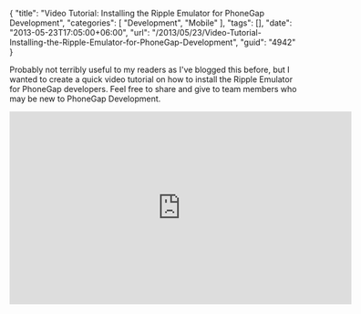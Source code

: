 {
	"title": "Video Tutorial: Installing the Ripple Emulator for PhoneGap Development",
	"categories": [
		"Development",
		"Mobile"
	],
	"tags": [],
	"date": "2013-05-23T17:05:00+06:00",
	"url": "/2013/05/23/Video-Tutorial-Installing-the-Ripple-Emulator-for-PhoneGap-Development",
	"guid": "4942"
}

Probably not terribly useful to my readers as I've blogged this before, but I wanted to create a quick video tutorial on how to install the Ripple Emulator for PhoneGap developers. Feel free to share and give to team members who may be new to PhoneGap Development.

<iframe width="600" height="338" src="http://www.youtube.com/embed/_aA_pBYCijk?rel=0" frameborder="0" allowfullscreen></iframe>